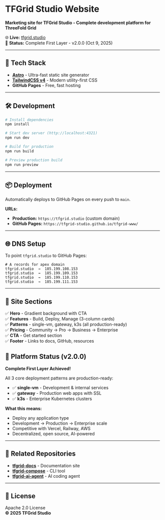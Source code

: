 # TFGrid Studio Website

**Marketing site for TFGrid Studio - Complete development platform for ThreeFold Grid**

🌐 **Live:** [tfgrid.studio](https://tfgrid.studio)  
🎉 **Status:** Complete First Layer - v2.0.0 (Oct 9, 2025)

---

## 🚀 Tech Stack

- **[Astro](https://astro.build)** - Ultra-fast static site generator
- **[TailwindCSS v4](https://tailwindcss.com)** - Modern utility-first CSS
- **GitHub Pages** - Free, fast hosting

---

## 🛠️ Development

```bash
# Install dependencies
npm install

# Start dev server (http://localhost:4321)
npm run dev

# Build for production
npm run build

# Preview production build
npm run preview
```

---

## 📦 Deployment

Automatically deploys to GitHub Pages on every push to `main`.

**URLs:**
- **Production:** `https://tfgrid.studio` (custom domain)
- **GitHub Pages:** `https://tfgrid-studio.github.io/tfgrid-www/`

---

## 🌐 DNS Setup

To point `tfgrid.studio` to GitHub Pages:

```
# A records for apex domain
tfgrid.studio  →  185.199.108.153
tfgrid.studio  →  185.199.109.153  
tfgrid.studio  →  185.199.110.153
tfgrid.studio  →  185.199.111.153
```

---

## 📄 Site Sections

✅ **Hero** - Gradient background with CTA  
✅ **Features** - Build, Deploy, Manage (3-column cards)  
✅ **Patterns** - single-vm, gateway, k3s (all production-ready)  
✅ **Pricing** - Community → Pro → Business → Enterprise  
✅ **CTA** - Get started section  
✅ **Footer** - Links to docs, GitHub, resources  

## 🎯 Platform Status (v2.0.0)

**Complete First Layer Achieved!**

All 3 core deployment patterns are production-ready:
- ✅ **single-vm** - Development & internal services
- ✅ **gateway** - Production web apps with SSL  
- ✅ **k3s** - Enterprise Kubernetes clusters

**What this means:**
- Deploy any application type
- Development → Production → Enterprise scale
- Competitive with Vercel, Railway, AWS
- Decentralized, open source, AI-powered  

---

## 🔗 Related Repositories

- **[tfgrid-docs](https://github.com/tfgrid-studio/tfgrid-docs)** - Documentation site
- **[tfgrid-compose](https://github.com/tfgrid-studio/tfgrid-compose)** - CLI tool
- **[tfgrid-ai-agent](https://github.com/tfgrid-studio/tfgrid-ai-agent)** - AI coding agent

---

## 📝 License

Apache 2.0 License  
**© 2025 TFGrid Studio**
